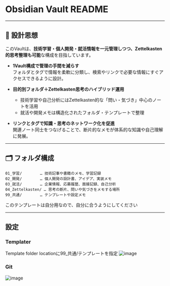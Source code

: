 # Obsidian Vault README

---

## 📖 設計思想

このVaultは、**技術学習・個人開発・就活情報を一元管理しつつ、Zettelkasten的思考整理も可能**な構成を目指しています。

- **1Vault構成で管理の手間を減らす**  
  フォルダとタグで情報を柔軟に分類し、検索やリンクで必要な情報にすぐアクセスできるように設計。

- **目的別フォルダ＋Zettelkasten思考のハイブリッド運用**  
  - 技術学習や自己分析にはZettelkasten的な「問い・気づき」中心のノートを活用  
  - 就活や開発メモは構造化されたフォルダ・テンプレートで整理

- **リンクとタグで知識・思考のネットワーク化を促進**  
  関連ノート同士をつなげることで、断片的なメモが体系的な知識や自己理解に発展。

---

## 🗂 フォルダ構成

```plaintext
01_学習/        … 技術記事や書籍のメモ、学習記録
02_開発/        … 個人開発の設計書、アイデア、実装メモ
03_就活/        … 企業情報、応募履歴、面接記録、自己分析
04_Zettelkasten/ … 思考の断片、問いや気づきをメモする場所
99_共通/        … テンプレートや設定メモ
```

このテンプレートは自分用なので、自分に合うようにしてください

---


## 設定

### Templater

Template folder locationに99_共通/テンプレートを指定
![image](https://github.com/user-attachments/assets/f72c2844-40bc-46fc-9946-b660ccd28da0)


### Git

![image](https://github.com/user-attachments/assets/5c2beb3c-dd23-41b2-95d1-4e4185143569)




